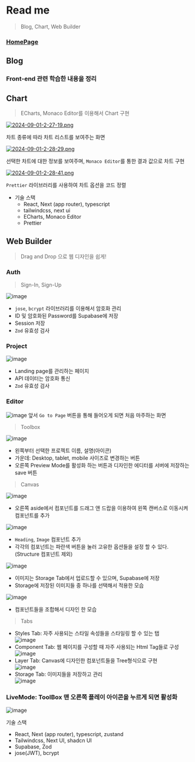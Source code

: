# Read me

> Blog, Chart, Web Builder

### [HomePage](https://wonlee1205-blog.vercel.app/)

## Blog

### Front-end 관련 학습한 내용을 정리

## Chart

> ECharts, Monaco Editor를 이용해서 Chart 구현

[![2024-09-01-2-27-19.png](https://i.postimg.cc/3x47w53M/2024-09-01-2-27-19.png)](https://postimg.cc/QF3v6zBS)

차트 종류에 따라 차트 리스트를 보여주는 화면

[![2024-09-01-2-28-29.png](https://i.postimg.cc/nLqJv4s0/2024-09-01-2-28-29.png)](https://postimg.cc/HJWRm79y)

선택한 차트에 대한 정보를 보여주며, `Monaco Editor`를 통한 결과 값으로 차트 구현

[![2024-09-01-2-28-41.png](https://i.postimg.cc/k4hfGZnZ/2024-09-01-2-28-41.png)](https://postimg.cc/XGdwDsBc)

`Prettier` 라이브러리를 사용하여 차트 옵션을 코드 정렬

- 기술 스택
  - React, Next (app router), typescript
  - tailwindcss, next ui
  - ECharts, Monaco Editor
  - Prettier

## Web Builder

> Drag and Drop 으로 웹 디자인을 쉽게!

### Auth

> Sign-In, Sign-Up

![image](https://github.com/user-attachments/assets/1748197b-a606-46f2-ab61-41595da5dae5)

- `jose`, `bcrypt` 라이브러리를 이용해서 암호화 관리
- ID 및 암호화된 Password를 Supabase에 저장
- Session 저장
- `Zod` 유효성 검사

### Project

![image](https://github.com/user-attachments/assets/4cad81df-87fd-49b8-a972-e937ce7b603b)

- Landing page를 관리하는 페이지
- API 데이터는 암호화 통신
- `Zod` 유효성 검사

### Editor

![image](https://github.com/user-attachments/assets/c91c4cb5-8b3a-4281-917c-fc7641a8303e)
앞서 `Go to Page` 버튼을 통해 들어오게 되면 처음 마주하는 화면

> Toolbox

![image](https://github.com/user-attachments/assets/9a2570d2-5710-4c49-b3cb-9f4fb7483876)

- 왼쪽부터 선택한 프로젝트 이름, 설명(아이콘)
- 가운데: Desktop, tablet, mobile 사이즈로 변경하는 버튼
- 오른쪽 Preview Mode를 활성화 하는 버튼과 디자인한 에디터를 서버에 저장하는 save 버튼

> Canvas

![image](https://github.com/user-attachments/assets/ece90f7b-5331-4dcb-9990-88f0f1fde66e)

- 오른쪽 aside에서 컴포넌트를 드래그 앤 드랍을 이용하여 왼쪽 캔버스로 이동시켜 컴포넌트를 추가

![image](https://github.com/user-attachments/assets/c2552dd0-2297-4c66-94db-13f75aba0f2c)

- `Heading`, `Image` 컴포넌트 추가
- 각각의 컴포넌트는 파란색 버튼을 눌러 고유한 옵션들을 설정 할 수 있다.(Structure 컴포넌트 제외)

![image](https://github.com/user-attachments/assets/a3dce6c7-77e2-47bf-904c-b2b598ad1fde)

- 이미지는 Storage Tab에서 업로드할 수 있으며, Supabase에 저장
- Storage에 저장된 이미지들 중 하나를 선택해서 적용한 모습

![image](https://github.com/user-attachments/assets/d5cfd2a0-97f6-4795-b249-30e8a19e21f9)

- 컴포넌트들을 조합해서 디자인 한 모습

> Tabs

- Styles Tab: 자주 사용되는 스타일 속성들을 스타일링 할 수 있는 탭  
  ![image](https://github.com/user-attachments/assets/1f6ed263-73ce-4471-8068-3c7de9b2782d)
- Component Tab: 웹 페이지를 구성할 때 자주 사용되는 Html Tag들로 구성  
  ![image](https://github.com/user-attachments/assets/9b2680dd-eb9d-4136-8b00-be4131a6337c)
- Layer Tab: Canvas에 디자인한 컴포넌트들을 Tree형식으로 구현  
  ![image](https://github.com/user-attachments/assets/a69fd36c-44c4-4d29-9ac5-b1328bc0d4e5)
- Storage Tab: 이미지들을 저장하고 관리  
  ![image](https://github.com/user-attachments/assets/696585d5-b6d6-4692-91ef-49c55294a16c)

### LiveMode: ToolBox 맨 오른쪽 플레이 아이콘을 누르게 되면 활성화

![image](https://github.com/user-attachments/assets/9c630c58-d56f-4f2f-9f11-042d9a42b82f)

기술 스택

- React, Next (app router), typescript, zustand
- Tailwindcss, Next UI, shadcn UI
- Supabase, Zod
- jose(JWT), bcrypt

